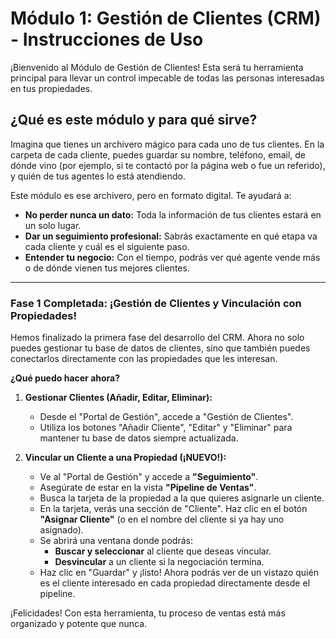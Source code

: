 # Módulo 1: Gestión de Clientes (CRM) - Instrucciones de Uso

¡Bienvenido al Módulo de Gestión de Clientes! Esta será tu herramienta principal para llevar un control impecable de todas las personas interesadas en tus propiedades.

## ¿Qué es este módulo y para qué sirve?

Imagina que tienes un archivero mágico para cada uno de tus clientes. En la carpeta de cada cliente, puedes guardar su nombre, teléfono, email, de dónde vino (por ejemplo, si te contactó por la página web o fue un referido), y quién de tus agentes lo está atendiendo.

Este módulo es ese archivero, pero en formato digital. Te ayudará a:
-   **No perder nunca un dato:** Toda la información de tus clientes estará en un solo lugar.
-   **Dar un seguimiento profesional:** Sabrás exactamente en qué etapa va cada cliente y cuál es el siguiente paso.
-   **Entender tu negocio:** Con el tiempo, podrás ver qué agente vende más o de dónde vienen tus mejores clientes.

---

### **Fase 1 Completada: ¡Gestión de Clientes y Vinculación con Propiedades!**

Hemos finalizado la primera fase del desarrollo del CRM. Ahora no solo puedes gestionar tu base de datos de clientes, sino que también puedes conectarlos directamente con las propiedades que les interesan.

**¿Qué puedo hacer ahora?**

1.  **Gestionar Clientes (Añadir, Editar, Eliminar):**
    -   Desde el "Portal de Gestión", accede a "Gestión de Clientes".
    -   Utiliza los botones "Añadir Cliente", "Editar" y "Eliminar" para mantener tu base de datos siempre actualizada.

2.  **Vincular un Cliente a una Propiedad (¡NUEVO!):**
    -   Ve al "Portal de Gestión" y accede a **"Seguimiento"**.
    -   Asegúrate de estar en la vista **"Pipeline de Ventas"**.
    -   Busca la tarjeta de la propiedad a la que quieres asignarle un cliente.
    -   En la tarjeta, verás una sección de "Cliente". Haz clic en el botón **"Asignar Cliente"** (o en el nombre del cliente si ya hay uno asignado).
    -   Se abrirá una ventana donde podrás:
        -   **Buscar y seleccionar** al cliente que deseas vincular.
        -   **Desvincular** a un cliente si la negociación termina.
    -   Haz clic en "Guardar" y ¡listo! Ahora podrás ver de un vistazo quién es el cliente interesado en cada propiedad directamente desde el pipeline.

¡Felicidades! Con esta herramienta, tu proceso de ventas está más organizado y potente que nunca.